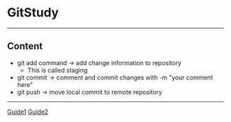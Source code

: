 # GitStudy

***

## Content
- git add command -> add change information to repository
	- This is called staging
- git commit -> comment and commit changes with -m "your comment here"
- git push -> move local commit to remote repository
***
[Guide1](https://www.nnn.ed.nico/contents/guides/2805)
[Guide2](https://www.nnn.ed.nico/contents/guides/2806)
